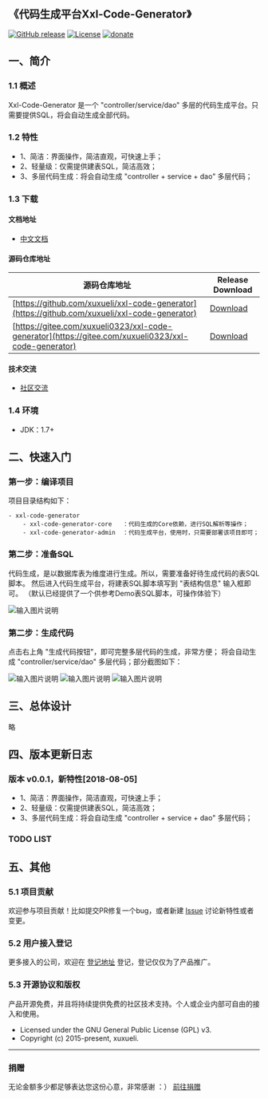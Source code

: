 ## 《代码生成平台Xxl-Code-Generator》

[![GitHub release](https://img.shields.io/github/release/xuxueli/xxl-code-generator.svg)](https://github.com/xuxueli/xxl-code-generator/releases)
[![License](https://img.shields.io/badge/license-GPLv3-blue.svg)](http://www.gnu.org/licenses/gpl-3.0.html)
[![donate](https://img.shields.io/badge/%24-donate-ff69b4.svg?style=flat-square)](http://www.xuxueli.com/page/donate.html)

## 一、简介

### 1.1 概述
Xxl-Code-Generator 是一个 "controller/service/dao" 多层的代码生成平台。只需要提供SQL，将会自动生成全部代码。

### 1.2 特性
- 1、简洁：界面操作，简洁直观，可快速上手；
- 2、轻量级：仅需提供建表SQL，简洁高效；
- 3、多层代码生成：将会自动生成  "controller + service + dao" 多层代码； 


### 1.3 下载

#### 文档地址

- [中文文档](http://www.xuxueli.com/xxl-code-generator/)

#### 源码仓库地址

源码仓库地址 | Release Download
--- | ---
[https://github.com/xuxueli/xxl-code-generator](https://github.com/xuxueli/xxl-code-generator) | [Download](https://github.com/xuxueli/xxl-code-generator/releases)
[https://gitee.com/xuxueli0323/xxl-code-generator](https://gitee.com/xuxueli0323/xxl-code-generator) | [Download](https://gitee.com/xuxueli0323/xxl-code-generator/releases)  


#### 技术交流
- [社区交流](http://www.xuxueli.com/page/community.html)

### 1.4 环境
- JDK：1.7+


## 二、快速入门

### 第一步：编译项目
项目目录结构如下：
```
- xxl-code-generator
    - xxl-code-generator-core   ：代码生成的Core依赖，进行SQL解析等操作；
    - xxl-code-generator-admin  ：代码生成平台，使用时，只需要部署该项目即可；
```

### 第二步：准备SQL
代码生成，是以数据库表为维度进行生成。所以，需要准备好待生成代码的表SQL脚本。
然后进入代码生成平台，将建表SQL脚本填写到 "表结构信息" 输入框即可。
（默认已经提供了一个供参考Demo表SQL脚本，可操作体验下）

![输入图片说明](https://raw.githubusercontent.com/xuxueli/xxl-code-generator/master/doc/images/img_01.png "在这里输入图片标题")


### 第二步：生成代码
点击右上角 "生成代码按钮"，即可完整多层代码的生成，非常方便；
将会自动生成 "controller/service/dao" 多层代码；部分截图如下：

![输入图片说明](https://raw.githubusercontent.com/xuxueli/xxl-code-generator/master/doc/images/img_02.png "在这里输入图片标题")
![输入图片说明](https://raw.githubusercontent.com/xuxueli/xxl-code-generator/master/doc/images/img_03.png "在这里输入图片标题")
![输入图片说明](https://raw.githubusercontent.com/xuxueli/xxl-code-generator/master/doc/images/img_04.png "在这里输入图片标题")


## 三、总体设计
略


## 四、版本更新日志
### 版本 v0.0.1，新特性[2018-08-05]
- 1、简洁：界面操作，简洁直观，可快速上手；
- 2、轻量级：仅需提供建表SQL，简洁高效；
- 3、多层代码生成：将会自动生成  "controller + service + dao" 多层代码； 


### TODO LIST


## 五、其他

### 5.1 项目贡献
欢迎参与项目贡献！比如提交PR修复一个bug，或者新建 [Issue](https://github.com/xuxueli/xxl-code-generator/issues/) 讨论新特性或者变更。

### 5.2 用户接入登记
更多接入的公司，欢迎在 [登记地址](https://github.com/xuxueli/xxl-code-generator/issues/1 ) 登记，登记仅仅为了产品推广。

### 5.3 开源协议和版权
产品开源免费，并且将持续提供免费的社区技术支持。个人或企业内部可自由的接入和使用。

- Licensed under the GNU General Public License (GPL) v3.
- Copyright (c) 2015-present, xuxueli.

---
### 捐赠
无论金额多少都足够表达您这份心意，非常感谢 ：）      [前往捐赠](http://www.xuxueli.com/page/donate.html )